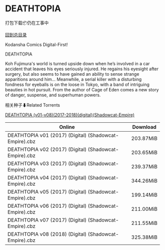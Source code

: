 # DEATHTOPIA

打包下载📦仍在工事中

[回到总目录](/Catalogs.md)

Kodansha Comics Digital-First!

DEATHTOPIA

Koh Fujimura's world is turned upside down when he’s involved in a car accident that leaves his eyes seriously injured. He regains his eyesight after surgery, but also seems to have gained an ability to sense strange apparitions around him… Meanwhile, a serial killer with a disturbing fondness for eyeballs is on the loose in Tokyo, with a band of intriguing beauties in hot pursuit. From the author of Cage of Eden comes a new story of danger, suspense, and superhuman powers.





相关种子⬇Related Torrents

[DEATHTOPIA (v01-v08)(2017-2018)(digital)(Shadowcat-Empire)](https://github.com/alicewish/markdown/blob/master/torrent/DEATHTOPIA--v01-v08--2017-2018--digital--Shadowcat-Empire.md)

Online | Download
--- | ---
DEATHTOPIA v01 (2017) (Digital) (Shadowcat-Empire).cbz | 203.87MiB
DEATHTOPIA v02 (2017) (Digital) (Shadowcat-Empire).cbz | 203.65MiB
DEATHTOPIA v03 (2017) (Digital) (Shadowcat-Empire).cbz | 239.37MiB
DEATHTOPIA v04 (2017) (Digital) (Shadowcat-Empire).cbz | 344.26MiB
DEATHTOPIA v05 (2017) (Digital) (Shadowcat-Empire).cbz | 199.14MiB
DEATHTOPIA v06 (2017) (Digital) (Shadowcat-Empire).cbz | 211.00MiB
DEATHTOPIA v07 (2017) (Digital) (Shadowcat-Empire).cbz | 211.55MiB
DEATHTOPIA v08 (2018) (Digital) (Shadowcat-Empire).cbz | 325.38MiB